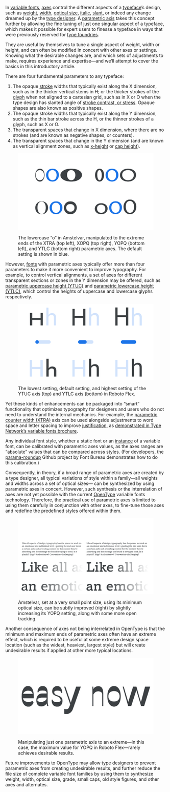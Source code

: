 
In [variable fonts](/glossary/variable_fonts), [axes](/glossary/axis_in_variable_fonts) control the different aspects of a [typeface](/glossary/typeface)’s design, such as [weight](/glossary/weight_axis), [width](/glossary/width_axis), [optical size](/glossary/optical_size_axis), [italic](/glossary/italic_axis), [slant](/glossary/slant_axis), or indeed any change dreamed up by the [type designer](/glossary/type_designer). A [parametric axis](/glossary/parametric_axis) takes this concept further by allowing the fine tuning of just one singular aspect of a typeface, which makes it possible for expert users to finesse a typeface in ways that were previously reserved for [type foundries](/glossary/type_foundry).

They are useful by themselves to tune a single aspect of weight, width or height, and can often be modified in concert with other axes or settings. Knowing what the desirable changes are, and which sets of adjustments to make, requires experience and expertise—and we’ll attempt to cover the basics in this introductory article.

There are four fundamental parameters to any typeface:

1. The opaque [stroke](/glossary/stroke) widths that typically exist along the X dimension, such as in the thicker vertical stems in H; or the thicker strokes of the [glyph](/glossary/glyph) when not aligned to a cartesian grid, such as in X or O when the type design has slanted angle of [stroke contrast, or stress](/glossary/axis_in_type_design). Opaque shapes are also known as positive shapes.
2. The opaque stroke widths that typically exist along the Y dimension, such as the thin bar stroke across the H, or the thinner strokes of a glyph, such as X or O.
3. The transparent spaces that change in X dimension, where there are no strokes (and are known as negative shapes, or counters).
4. The transparent spaces that change in the Y dimension (and are known as vertical alignment zones, such as [x-height](/glossary/x_height) or [cap height](/glossary/cap_height)).

<figure>

![The lowercase “o” in Amstelvar, manipulated to the extreme ends of four parametric axes.](images/introducing_parametric_axes_2.svg)
<figcaption>The lowercase “o” in Amstelvar, manipulated to the extreme ends of the XTRA (top left), XOPQ (top right), YOPQ (bottom left), and YTLC (bottom right) parametric axes. The default setting is shown in blue.</figcaption>

</figure>

However, [fonts](/glossary/variable_fonts) with parametric axes typically offer more than four parameters to make it more convenient to improve typography. For example, to control vertical alignments, a set of axes for different transparent sections or zones in the Y dimension may be offered, such as [parametric uppercase height (YTUC)](/glossary/ytuc_axis) and [parametric lowercase height (YTLC)](/glossary/ytlc_axis), which control the heights of uppercase and lowercase glyphs respectively.

<figure>

![Two rows of type specimens, showing the lowest setting, default setting, and highest setting of the YTUC axis (top) and YTLC axis (bottom) in Roboto Flex.](images/introducing_parametric_axes_3.svg)
<figcaption>The lowest setting, default setting, and highest setting of the YTUC axis (top) and YTLC axis (bottom) in Roboto Flex.</figcaption>

</figure>

Yet these kinds of enhancements can be packaged into “smart” functionality that optimizes typography for designers and users who do not need to understand the internal mechanics. For example, the [parametric counter width (XTRA)](/glossary/xtra_axis) axis can be used alongside adjustments to word space and letter spacing to improve [justification](/glossary/alignment_justification), as [demonstrated in Type Network’s variable fonts brochure](https://variablefonts.typenetwork.com/topics/spacing/variations).

Any individual font style, whether a static font or an [instance](/glossary/instance) of a variable font, can be calibrated with parametric axes values, as the axes ranges are “absolute” values that can be compared across styles. (For developers, the [parama-roundup](https://github.com/FontBureau/Parama-roundup) Github project by Font Bureau demonstrates how to do this calibration.)

Consequently, in theory, if a broad range of parametric axes are created by a type designer, all typical variations of style within a family—all weights and widths across a set of optical sizes— can be synthesized by using parametric axes in concert. However, such synthesis or the interrelation of axes are not yet possible with the current [OpenType](/glossary/open_type) variable fonts technology. Therefore, the practical use of parametric axes is limited to using them carefully in conjunction with other axes, to fine-tune those axes and redefine the predefined styles offered within them.

<figure>

![Two type specimens shown in very small and very large sizes to demonstrate the subtle difference in YOPQ settings.](images/introducing_parametric_axes_4.svg)
<figcaption>Amstelvar, set at a very small point size, using its minimum optical size, can be subtly improved (right) by slightly increasing its YOPQ setting, along with some more open tracking.</figcaption>

</figure>

Another consequence of axes not being interrelated in OpenType is that the minimum and maximum ends of parametric axes often have an extreme effect, which is required to be useful at some extreme design space location (such as the widest, heaviest, largest style) but will create undesirable results if applied at other more typical locations.

<figure>

![Roboto Flex with an undesirably extreme setting.](images/introducing_parametric_axes_5.svg)
<figcaption>Manipulating just one parametric axis to an extreme—in this case, the maximum value for YOPQ in Roboto Flex—rarely achieves desirable results.</figcaption>

</figure>

Future improvements to OpenType may allow type designers to prevent parametric axes from creating undesirable results, and further reduce the file size of complete variable font families by using them to synthesize weight, width, optical size, grade, small caps, old style figures, and other axes and alternates.
